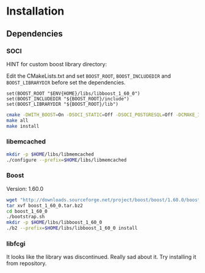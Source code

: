 
# Installation

## Dependencies

### SOCI

HINT for custom boost library directory:

Edit the CMakeLists.txt and set `BOOST_ROOT`, `BOOST_INCLUDEDIR` and `BOOST_LIBRARYDIR` before set the dependencies.

```
set(BOOST_ROOT "$ENV{HOME}/libs/libboost_1_60_0")
set(BOOST_INCLUDEDIR "${BOOST_ROOT}/include")
set(BOOST_LIBRARYDIR "${BOOST_ROOT}/lib")
```

```bash
cmake -DWITH_BOOST=On -DSOCI_STATIC=Off -DSOCI_POSTGRESQL=Off -DCMAKE_INSTALL_PREFIX=$HOME/libs/soci3.2.3/ ../..
make all
make install
```

### libemcached

```bash
mkdir -p $HOME/libs/libmemcached
./configure --prefix=$HOME/libs/libmemcached
```

### Boost

Version: 1.60.0

```bash
wget "http://downloads.sourceforge.net/project/boost/boost/1.60.0/boost_1_60_0.tar.bz2?r=&ts=1459024057&use_mirror=ufpr" -O boost_1_60_0.tar.bz2
tar xvf boost_1_60_0.tar.bz2
cd boost_1_60_0
./bootstrap.sh
mkdir -p $HOME/libs/libboost_1_60_0
./b2 --prefix=$HOME/libs/libboost_1_60_0 install
```

### libfcgi

It looks like the library was discontinued. Really sad about it. Try installing
it from repository.
